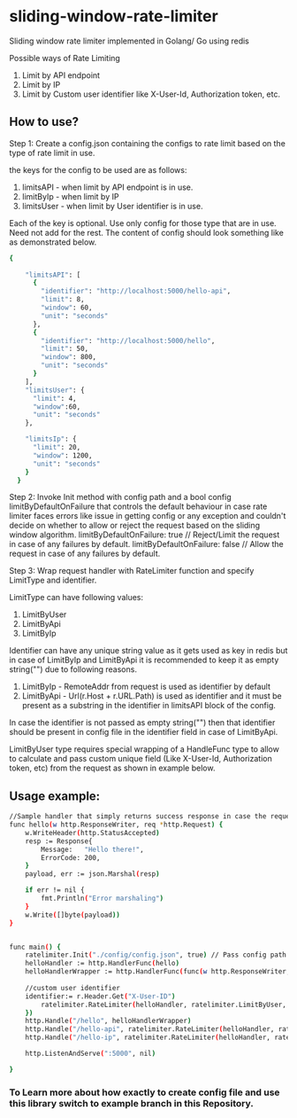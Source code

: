 # sliding-window-rate-limiter
Sliding window rate limiter implemented in Golang/ Go  using redis


Possible ways of Rate Limiting
1. Limit by API endpoint
2. Limit by IP
3. Limit by Custom user identifier like X-User-Id, Authorization token, etc.


## How to use?

Step 1: Create a config.json containing the configs to rate limit based on the type of rate limit in use.

the keys for the config to be used are as follows:
1. limitsAPI - when limit by API endpoint is in use.
2. limitByIp - when limit by IP
3. limitsUser - when limit by User identifier is in use.

Each of the key is optional. Use only config for those type that are in use. Need not add for the rest.
The content of config should look something like as demonstrated below. 
```sh
{
    
    "limitsAPI": [ 
      {
        "identifier": "http://localhost:5000/hello-api",
        "limit": 8,
        "window": 60,
        "unit": "seconds"
      },
      {
        "identifier": "http://localhost:5000/hello",
        "limit": 50,
        "window": 800,
        "unit": "seconds"
      }
    ],
    "limitsUser": {
      "limit": 4,
      "window":60,
      "unit": "seconds"
    },

    "limitsIp": {
      "limit": 20,
      "window": 1200,
      "unit": "seconds"
    }
  }
```



Step 2: Invoke Init method with config path and a bool config limitByDefaultOnFailure that controls the default behaviour in case rate limiter faces errors like issue in getting config or any exception and couldn't decide on whether to allow or reject the request based on the sliding window algorithm.
  limitByDefaultOnFailure: true // Reject/Limit the request in case of any failures by default.
  limitByDefaultOnFailure: false // Allow the request in case of any failures by default.
  
Step 3: Wrap request handler with RateLimiter function and specify LimitType and identifier.

LimitType can have following values:
1. LimitByUser
2. LimitByApi
3. LimitByIp
      
Identifier can have any unique string value as it gets used as key in redis but in case of LimitByIp and LimitByApi it is recommended to keep it as empty string("") due to following reasons.

1. LimitByIp - RemoteAddr from request is used as identifier by default
2. LimitByApi - Url(r.Host + r.URL.Path) is used as identifier and it must be present as a substring in the identifier in limitsAPI block of the config.
    
In case the identifier is not passed as empty string("") then that identifier should be present in config file in the identifier field in case of LimitByApi.


LimitByUser type requires special wrapping of a HandleFunc type to allow to calculate and pass custom unique field (Like X-User-Id, Authorization token, etc) from the request as shown in example below.
 
## Usage example:
```sh
//Sample handler that simply returns success response in case the request gets processed and not get dropped by rate limiter.
func hello(w http.ResponseWriter, req *http.Request) {
	w.WriteHeader(http.StatusAccepted)
	resp := Response{
		Message:   "Hello there!",
		ErrorCode: 200,
	}
	payload, err := json.Marshal(resp)

	if err != nil {
		fmt.Println("Error marshaling")
	}
	w.Write([]byte(payload))
}


func main() {
	ratelimiter.Init("./config/config.json", true) // Pass config path and limitByDefaultOnFailure bool
	helloHandler := http.HandlerFunc(hello)
	helloHandlerWrapper := http.HandlerFunc(func(w http.ResponseWriter, r *http.Request) { //Wrapper layer to allow passing of custom identifier from request
  
    //custom user identifier
    identifier:= r.Header.Get("X-User-ID")
		ratelimiter.RateLimiter(helloHandler, ratelimiter.LimitByUser, identifier ).ServeHTTP(w, r)
	})
	http.Handle("/hello", helloHandlerWrapper)
	http.Handle("/hello-api", ratelimiter.RateLimiter(helloHandler, ratelimiter.LimitByApi, ""))
	http.Handle("/hello-ip", ratelimiter.RateLimiter(helloHandler, ratelimiter.LimitByIp, ""))

	http.ListenAndServe(":5000", nil)

}
```
### To Learn more about how exactly to create config file and use this library switch to example branch in this Repository.
